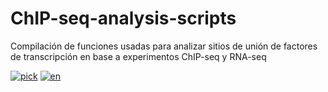 # ChIP-seq-analysis-scripts
Compilación de funciones usadas para analizar sitios de unión de factores de transcripción en base a experimentos ChIP-seq y RNA-seq

[![pick](https://img.shields.io/badge/lang-pick-green.svg)](https://github.com/EmilioKolo/ChIP-seq-analysis-scripts/blob/main/README.md)
[![en](https://img.shields.io/badge/lang-EN-green.svg)](https://github.com/EmilioKolo/ChIP-seq-analysis-scripts/blob/main/README.en.md)
